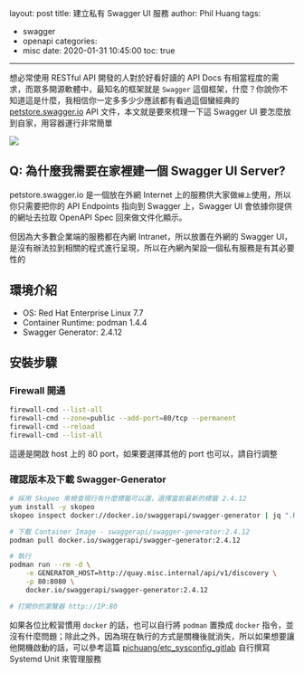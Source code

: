 layout: post
title: 建立私有 Swagger UI 服務
author: Phil Huang
tags:
  - swagger
  - openapi
categories:
  - misc
date: 2020-01-31 10:45:00
toc: true
---

想必常使用 RESTful API 開發的人對於好看好讀的 API Docs 有相當程度的需求，而眾多開源軟體中，最知名的框架就是 `Swagger` 這個框架，什麼？你說你不知道這是什麼，我相信你一定多多少少應該都有看過這個蠻經典的 [petstore.swagger.io][2] API 文件，本文就是要來梳理一下這 Swagger UI 要怎麼放到自家，用容器運行非常簡單

![](/images/swagger.png)

<!--more-->

## Q: 為什麼我需要在家裡建一個 Swagger UI Server?

petstore.swagger.io 是一個放在外網 Internet 上的服務供大家做`線上`使用，所以你只需要把你的 API Endpoints 指向到 Swagger 上，Swagger UI 會依據你提供的網址去拉取 OpenAPI Spec 回來做文件化顯示。

但因為大多數企業端的服務都在內網 Intranet，所以放置在外網的 Swagger UI，是沒有辦法拉到相關的程式進行呈現，所以在內網內架設一個私有服務是有其必要性的

## 環境介紹

- OS: Red Hat Enterprise Linux 7.7
- Container Runtime: podman 1.4.4
- Swagger Generator: 2.4.12

## 安裝步驟

### Firewall 開通
```bash
firewall-cmd --list-all
firewall-cmd --zone=public --add-port=80/tcp --permanent
firewall-cmd --reload
firewall-cmd --list-all
```

這邊是開啟 host 上的 80 port，如果要選擇其他的 port 也可以，請自行調整

### 確認版本及下載 Swagger-Generator

```bash
# 採用 Skopeo 來檢查現行有什麼標籤可以選，選擇當前最新的標籤 2.4.12
yum install -y skopeo
skopeo inspect docker://docker.io/swaggerapi/swagger-generator | jq ".RepoTags"

# 下載 Container Image - swaggerapi/swagger-generator:2.4.12
podman pull docker.io/swaggerapi/swagger-generator:2.4.12

# 執行
podman run --rm -d \
    -e GENERATOR_HOST=http://quay.misc.internal/api/v1/discovery \
    -p 80:8080 \
    docker.io/swaggerapi/swagger-generator:2.4.12

# 打開你的瀏覽器 http://IP:80
```

如果各位比較習慣用 `docker` 的話，也可以自行將 `podman` 置換成 `docker` 指令，並沒有什麼問題；除此之外，因為現在執行的方式是關機後就消失，所以如果想要讓他開機啟動的話，可以參考這篇 [pichuang/etc_sysconfig_gitlab][3] 自行撰寫 Systemd Unit 來管理服務


[1]: https://swagger.io/
[2]: http://petstore.swagger.io/
[3]: https://gist.github.com/pichuang/7ce8be00c3de3f51e5c8db0689f1e08a

